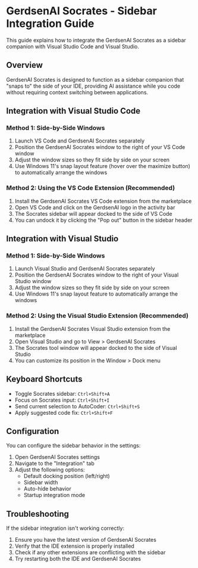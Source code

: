 # GerdsenAI Socrates - Sidebar Integration Guide

This guide explains how to integrate the GerdsenAI Socrates as a sidebar companion with Visual Studio Code and Visual Studio.

## Overview

GerdsenAI Socrates is designed to function as a sidebar companion that "snaps to" the side of your IDE, providing AI assistance while you code without requiring context switching between applications.

## Integration with Visual Studio Code

### Method 1: Side-by-Side Windows

1. Launch VS Code and GerdsenAI Socrates separately
2. Position the GerdsenAI Socrates window to the right of your VS Code window
3. Adjust the window sizes so they fit side by side on your screen
4. Use Windows 11's snap layout feature (hover over the maximize button) to automatically arrange the windows

### Method 2: Using the VS Code Extension (Recommended)

1. Install the GerdsenAI Socrates VS Code extension from the marketplace
2. Open VS Code and click on the GerdsenAI logo in the activity bar
3. The Socrates sidebar will appear docked to the side of VS Code
4. You can undock it by clicking the "Pop out" button in the sidebar header

## Integration with Visual Studio

### Method 1: Side-by-Side Windows

1. Launch Visual Studio and GerdsenAI Socrates separately
2. Position the GerdsenAI Socrates window to the right of your Visual Studio window
3. Adjust the window sizes so they fit side by side on your screen
4. Use Windows 11's snap layout feature to automatically arrange the windows

### Method 2: Using the Visual Studio Extension (Recommended)

1. Install the GerdsenAI Socrates Visual Studio extension from the marketplace
2. Open Visual Studio and go to View > GerdsenAI Socrates
3. The Socrates tool window will appear docked to the side of Visual Studio
4. You can customize its position in the Window > Dock menu

## Keyboard Shortcuts

- Toggle Socrates sidebar: `Ctrl+Shift+A`
- Focus on Socrates input: `Ctrl+Shift+I`
- Send current selection to AutoCoder: `Ctrl+Shift+S`
- Apply suggested code fix: `Ctrl+Shift+F`

## Configuration

You can configure the sidebar behavior in the settings:

1. Open GerdsenAI Socrates settings
2. Navigate to the "Integration" tab
3. Adjust the following options:
   - Default docking position (left/right)
   - Sidebar width
   - Auto-hide behavior
   - Startup integration mode

## Troubleshooting

If the sidebar integration isn't working correctly:

1. Ensure you have the latest version of GerdsenAI Socrates
2. Verify that the IDE extension is properly installed
3. Check if any other extensions are conflicting with the sidebar
4. Try restarting both the IDE and GerdsenAI Socrates
